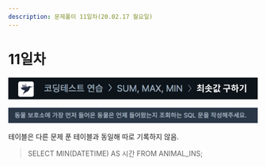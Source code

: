 ```yaml
---
description: 문제풀이 11일차(20.02.17 월요일)
---
```


# 11일차

![](../../.gitbook/assets/image%20%2810%29.png)

![](../../.gitbook/assets/image%20%283%29.png)

테이블은 다른 문제 푼 테이블과 동일해 따로 기록하지 않음.

> SELECT MIN\(DATETIME\) AS 시간 FROM ANIMAL\_INS;



